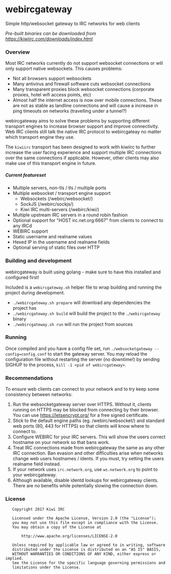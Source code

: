 # webircgateway
Simple http/websocket gateway to IRC networks for web clients

*Pre-built binaries can be downloaded from https://kiwiirc.com/downloads/index.html*

### Overview
Most IRC networks currently do not support websocket connections or will only support native websockets. This causes problems:
* Not all browsers support websockets
* Many antivirus and firewall software cuts websocket connections
* Many transparent proxies block websocket connections (corporate proxies, hotel wifi access points, etc)
* Almost half the internet access is now over mobile connections. These are not as stable as landline connections and will cause a increase in ping timeouts on networks (travelling under a tunnel?)

webircgateway aims to solve these problems by supporting different transport engines to increase browser support and improve connectivity. Web IRC clients still talk the native IRC protocol to webircgateay no matter which transport engine they use.

The `kiwiirc` transport has been designed to work with kiwiirc to further increase the user facing experience and support multiple IRC connections over the same connections if applicable. However, other clients may also make use of this transport engine in future.

##### Current featureset
* Multiple servers, non-tls / tls / multiple ports
* Multiple websocket / transport engine support
    * Websockets (/webirc/websocket/)
    * SockJS (/webirc/sockjs/)
    * Kiwi IRC multi-servers (/webirc/kiwi/)
* Multiple upstream IRC servers in a round robin fashion
* Optional support for "HOST irc.net.org:6667" from clients to connect to any IRCd
* WEBIRC support
* Static username and realname values
* Hexed IP in the username and realname fields
* Optional serving of static files over HTTP

### Building and development
webircgateway is built using golang - make sure to have this installed and configured first!

Included is a `webircgateway.sh` helper file to wrap building and running the project during development.
* `./webircgateway.sh prepare` will download any dependencies the project has
* `./webircgateway.sh build` will build the project to the `./webircgateway` binary
* `./webircgateway.sh run` will run the project from sources

### Running
Once compiled and you have a config file set, run `./websocketgateway --config=config.conf` to start the gateway server. You may reload the configuration file without restarting the server (no downtime!) by sending SIGHUP to the process, `kill -1 <pid of webircgateway>`.

### Recommendations
To ensure web clients can connect to your network and to try keep some consistency between networks:

1. Run the websocketgateway server over HTTPS. Without it, clients running on HTTPS may be blocked from connecting by their browser. You can use https://letsencrypt.org/ for a free signed certificate.
2. Stick to the default engine paths (eg. /webirc/websocket/) and standard web ports (80, 443 for HTTPS) so that clients will know where to connect to.
3. Configure WEBIRC for your IRC servers. This will show the users correct hostname on your network so that bans work.
4. Treat IRC connections made from webircgateway the same as any other IRC connection. Ban evasion and other difficulties arise when networks change web users hostnames / idents. If you must, try setting the users realname field instead.
5. If your network uses `irc.network.org`, use `ws.network.org` to point to your webircgateway.
6. Although available, disable identd lookups for webircgateway clients. There are no benefits while potentially slowing the connection down.

### License
~~~
   Copyright 2017 Kiwi IRC

   Licensed under the Apache License, Version 2.0 (the "License");
   you may not use this file except in compliance with the License.
   You may obtain a copy of the License at

       http://www.apache.org/licenses/LICENSE-2.0

   Unless required by applicable law or agreed to in writing, software
   distributed under the License is distributed on an "AS IS" BASIS,
   WITHOUT WARRANTIES OR CONDITIONS OF ANY KIND, either express or implied.
   See the License for the specific language governing permissions and
   limitations under the License.
~~~
